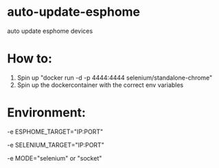 # auto-update-esphome
auto update esphome devices 

# How to:
1. Spin up "docker run -d -p 4444:4444 selenium/standalone-chrome"
2. Spin up the dockercontainer with the correct env variables


# Environment:

-e ESPHOME_TARGET="IP:PORT"

-e SELENIUM_TARGET="IP:PORT"

-e MODE="selenium" or "socket"
